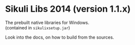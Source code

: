 Sikuli Libs 2014 (version 1.1.x)
===

The prebuilt native libraries for Windows.<br />
(contained in `sikulixsetup.jar`)

Look into the docs, on how to build from the sources.
